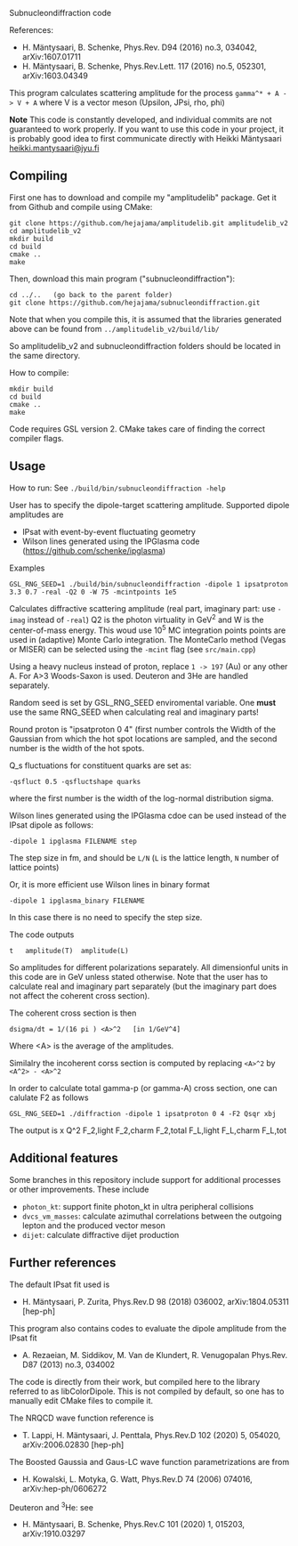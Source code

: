 Subnucleondiffraction code

References:

 * H. Mäntysaari, B. Schenke, Phys.Rev. D94 (2016) no.3, 034042, arXiv:1607.01711
 * H. Mäntysaari, B. Schenke, Phys.Rev.Lett. 117 (2016) no.5, 052301, arXiv:1603.04349


This program calculates scattering amplitude for the process 
`gamma^* + A -> V + A`
where V is a vector meson (Upsilon, JPsi, rho, phi)

**Note** This code is constantly developed, and individual commits are not guaranteed to work properly. If you want to use this code in your project, it is probably good idea to first communicate directly with Heikki Mäntysaari <heikki.mantysaari@jyu.fi>


## Compiling

First one has to download and compile my "amplitudelib" package.
Get it from Github and compile using CMake:
    
    git clone https://github.com/hejajama/amplitudelib.git amplitudelib_v2
    cd amplitudelib_v2
    mkdir build
    cd build
    cmake ..
    make
 
Then, download this main program ("subnucleondiffraction"):

    cd ../..   (go back to the parent folder)
    git clone https://github.com/hejajama/subnucleondiffraction.git

Note that when you compile this, it is assumed that the
libraries generated above can be found from 
`../amplitudelib_v2/build/lib/`

So amplitudelib_v2 and subnucleondiffraction folders should be located
in the same directory.


How to compile:

    mkdir build
    cd build
    cmake ..
    make

Code requires GSL version 2. CMake takes care of
finding the correct compiler flags.

## Usage 

How to run:
See `./build/bin/subnucleondiffraction -help`

User has to specify the dipole-target scattering amplitude. Supported dipole amplitudes are

 * IPsat with event-by-event fluctuating geometry
 * Wilson lines generated using the IPGlasma code (https://github.com/schenke/ipglasma)

Examples

    GSL_RNG_SEED=1 ./build/bin/subnucleondiffraction -dipole 1 ipsatproton 3.3 0.7 -real -Q2 0 -W 75 -mcintpoints 1e5
    
Calculates diffractive scattering amplitude (real part, imaginary part: use `-imag` instead of `-real`)
Q2  is the photon virtuality in GeV<sup>2</sup> and W is the center-of-mass energy. This woud use 10<sup>5</sup> MC integration points points are used in (adaptive) Monte Carlo integration. The MonteCarlo method (Vegas or MISER) can be selected using the `-mcint` flag (see `src/main.cpp`)

Using a heavy nucleus instead of proton, replace `1 -> 197` (Au) or any other A. For A>3 Woods-Saxon is used. Deuteron and 3He are handled separately.

Random seed is set by GSL_RNG_SEED enviromental variable. One **must** use the same RNG_SEED when calculating real and 
imaginary parts!

Round proton is "ipsatproton 0 4" (first number controls the Width of the Gaussian from which the hot spot locations are sampled, and the second number is the width of the hot spots.

Q_s fluctuations for constituent quarks are set as:

    -qsfluct 0.5 -qsfluctshape quarks 
    
where the first number is the width of the log-normal distribution sigma.

Wilson lines generated using the IPGlasma cdoe can be used instead of the IPsat dipole as follows: 
    
    -dipole 1 ipglasma FILENAME step

The step size in fm, and should be `L/N` (`L` is the lattice length, `N` number of lattice points)

Or, it is more efficient use Wilson lines in binary format

    -dipole 1 ipglasma_binary FILENAME

In this case there is no need to specify the step size.
 
The code outputs

    t   amplitude(T)  amplitude(L)

So amplitudes for different polarizations separately. All dimensionful units in this code are in GeV unless stated otherwise. Note that the user has to calculate real and imaginary part separately (but the imaginary part does not affect the coherent cross section).

The coherent cross section is then 

    dsigma/dt = 1/(16 pi ) <A>^2   [in 1/GeV^4]

Where \<A\> is the average of the amplitudes.

Similalry the incoherent corss section is computed by replacing `<A>^2` by `<A^2> - <A>^2`

In order to calculate total gamma-p (or gamma-A) cross section, one can calulate F2 as follows

    GSL_RNG_SEED=1 ./diffraction -dipole 1 ipsatproton 0 4 -F2 Qsqr xbj

The output is
x   Q^2   F_2,light  F_2,charm   F_2,total   F_L,light  F_L,charm   F_L,tot 

## Additional features

Some branches in this repository include support for additional processes or other improvements. These include

* `photon_kt`: support finite photon_kt in ultra peripheral collisions
* `dvcs_vm_masses`: calculate azimuthal correlations between the outgoing lepton and the produced vector meson
* `dijet`: calculate diffractive dijet production

## Further references 
The default IPsat fit used is

 * H. Mäntysaari, P. Zurita,  Phys.Rev.D 98 (2018) 036002, arXiv:1804.05311 [hep-ph]

This program also contains codes to evaluate the dipole amplitude from the
IPsat fit 

 * A. Rezaeian, M. Siddikov, M. Van de Klundert, R. Venugopalan Phys.Rev. D87 (2013) no.3, 034002 

The code is directly from their work, but compiled here to the library 
referred to as libColorDipole. This is not compiled by default, so one has to manually edit CMake files to compile it.

The NRQCD wave function reference is

* T. Lappi, H. Mäntysaari, J. Penttala,  Phys.Rev.D 102 (2020) 5, 054020, arXiv:2006.02830 [hep-ph]

The Boosted Gaussia and Gaus-LC wave function parametrizations are from

* H. Kowalski, L. Motyka, G. Watt, Phys.Rev.D 74 (2006) 074016, arXiv:hep-ph/0606272 

Deuteron and <sup>3</sup>He: see

* H. Mäntysaari, B. Schenke, Phys.Rev.C 101 (2020) 1, 015203, arXiv:1910.03297
